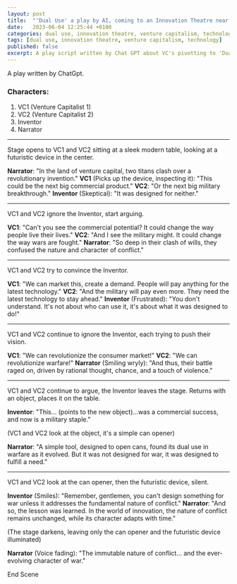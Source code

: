 ```yaml
---
layout: post
title:  "'Dual Use' a play by AI, coming to an Innovation Theatre near you."
date:   2023-06-04 12:25:44 +0100
categories: dual use, innovation theatre, venture capitalism, technology
tags: [dual use, innovation theatre, venture capitalism, technology]
published: false
excerpt: A play script written by Chat GPT about VC's pivotting to 'Dual Use' techinology as investments dry up. 
---
```


A play written by ChatGpt.
### Characters:
1. VC1 (Venture Capitalist 1)
2. VC2 (Venture Capitalist 2)
3. Inventor
4. Narrator

---

Stage opens to VC1 and VC2 sitting at a sleek modern table, looking at a futuristic device in the center.

**Narrator**: "In the land of venture capital, two titans clash over a revolutionary invention."
**VC1** (Picks up the device, inspecting it): "This could be the next big commercial product." 
**VC2**: "Or the next big military breakthrough." 
**Inventor** (Skeptical): "It was designed for neither."

---

VC1 and VC2 ignore the Inventor, start arguing.

**VC1**: "Can't you see the commercial potential? It could change the way people live their lives." 
**VC2**: "And I see the military might. It could change the way wars are fought."
**Narrator**: "So deep in their clash of wills, they confused the nature and character of conflict."

---

VC1 and VC2 try to convince the Inventor.

**VC1**: "We can market this, create a demand. People will pay anything for the latest technology."
**VC2**: "And the military will pay even more. They need the latest technology to stay ahead."
**Inventor** (Frustrated): "You don't understand. It's not about who can use it, it's about what it was designed to do!"

---

VC1 and VC2 continue to ignore the Inventor, each trying to push their vision.

**VC1**: "We can revolutionize the consumer market!"
**VC2**: "We can revolutionize warfare!"
**Narrator** (Smiling wryly): "And thus, their battle raged on, driven by rational thought, chance, and a touch of violence."

---

VC1 and VC2 continue to argue, the Inventor leaves the stage. Returns with an object, places it on the table.

**Inventor**: "This... (points to the new object)...was a commercial success, and now is a military staple." 

(VC1 and VC2 look at the object, it's a simple can opener)

**Narrator**: "A simple tool, designed to open cans, found its dual use in warfare as it evolved. But it was not designed for war, it was designed to fulfill a need."

---

VC1 and VC2 look at the can opener, then the futuristic device, silent.

**Inventor** (Smiles): "Remember, gentlemen, you can't design something for war unless it addresses the fundamental nature of conflict." 
**Narrator**: "And so, the lesson was learned. In the world of innovation, the nature of conflict remains unchanged, while its character adapts with time."

(The stage darkens, leaving only the can opener and the futuristic device illuminated)

**Narrator** (Voice fading): "The immutable nature of conflict... and the ever-evolving character of war."

End Scene
